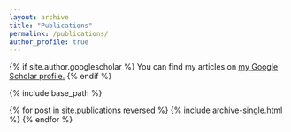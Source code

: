 ```yaml
---
layout: archive
title: "Publications"
permalink: /publications/
author_profile: true
---
```


{% if site.author.googlescholar %}
  You can find my articles on <u><a href="{{site.author.googlescholar}}">my Google Scholar profile</a>.</u>
{% endif %}

{% include base_path %}

{% for post in site.publications reversed %}
  {% include archive-single.html %}
{% endfor %}
